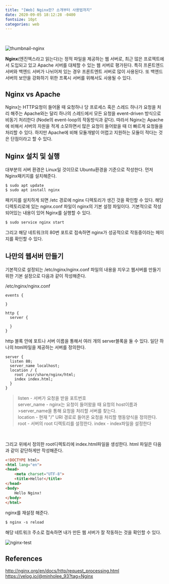 ```yaml
---
title: "[Web] Nginx란? 소개부터 사용법까지"
date: 2020-09-05 18:12:28 -0400
fontsize: 10pt
categories: web
---
```

<br>

![thumbnail-nginx](https://user-images.githubusercontent.com/50684454/92326273-e1f0da80-f08b-11ea-82d3-528bdfd1d622.png)  

**Nginx**(엔진엑스라고 읽는다)는 정적 파일을 제공하는 웹 서버로, 최근 많은 프로젝트에서 도입되고 있고 Apache 서버를 대체할 수 있는 웹 서버로 평가된다. 특히 프론트엔드 서버와 백엔드 서버가 나뉘어져 있는 경우 프론트엔트 서버로 많이 사용된다. 또 백엔드 서버의 보안을 강화하기 위한 프록시 서버를 위해서도 사용될 수 있다.

## Nginx vs Apache

Nginx는 HTTP요청이 들어올 때 요청하나 당 프로세스 혹은 스레드 하나가 요청을 처리 해주는 Apache와는 달리 하나의 스레드에서 모든 요청을 event-driven 방식으로 비동기 처리한다 (Node의 event-loop의 작동방식과 같다). 따라서 Nginx는 Apache에 비해서 서버의 자원을 적게 소모하면서 많은 요청이 들어왔을 때 더 빠르게 요청들을 처리할 수 있다. 하지만 Apache에 비해 모듈개발이 어렵고 지원하는 모듈이 적다는 것은 단점이라고 할 수 있다.  

## Nginx 설치 및 실행

대부분의 서버 환경은 Linux일 것이므로 Ubuntu환경을 기준으로 작성한다. 먼저 Nginx패키지를 설치해준다.
~~~
$ sudo apt update
$ sudo apt install nginx
~~~

패키지를 설치하게 되면 /etc 경로에 nginx 디렉토리가 생긴 것을 확인할 수 있다. 해당 디렉토리로에 있는 nginx.conf 파일이 nginx의 기본 설정 파일이다. 기본적으로 작성되어있는 내용이 있어 Nginx를 실행할 수 있다.
~~~
$ sudo service nginx start
~~~
그리고 해당 네트워크의 80번 포트로 접속하면 nginx가 성공적으로 작동중이라는 페이지를 확인할 수 있다.

## 나만의 웹서버 만들기  

기본적으로 설정되는 /etc/nginx/nginx.conf 파일의 내용을 지우고 웹서버를 만들기 위한 기본 설정으로 다음과 같이 작성해준다.  

/etc/nginx/nginx.conf
~~~
events {

}

http {
  server {

  }
}
~~~

http 블록 안에 포트나 서버 이름을 통해서 여러 개의 server블록을 둘 수 있다. 일단 하나의 html파일을 제공하는 서버를 정의한다.  
~~~
server {
  listen 80;
  server_name localhost;
  location / {
    root /usr/share/nginx/html;
    index index.html;
  }
}
~~~

>listen - 서버가 요청을 받을 포트번호  
>server_name - nginx는 요청이 들어왔을 때 요청의 host이름과 >server_name을 통해 요청을 처리할 서버를 찾는다.  
>location - 현재 "/" URI 경로로 들어온 요청을 처리할 행동양식을 정의한다.  
>root - 서버의 root 디렉토리를 설정한다.
>index - index파일을 설정한다  

<br>

그리고 위에서 정의한 root디렉토리에 index.html파일을 생성한다. html 파일은 다음과 같이 같단하게만 작성해준다.  

~~~html
<!DOCTYPE html>
<html lang="en">
<head>
    <meta charset="UTF-8">
    <title>Hello!</title>
</head>
<body>
    Hello Nginx!
</body>
</html>
~~~

nginx를 재설정 해준다.

~~~
$ nginx -s reload
~~~

해당 네트워크 주소로 접속하면 내가 만든 웹 서버가 잘 작동하는 것을 확인할 수 있다.

![nginx-test](https://user-images.githubusercontent.com/50684454/92326213-7a3a8f80-f08b-11ea-85a3-744aea8c5411.png)  

## References

<http://nginx.org/en/docs/http/request_processing.html>  
<https://velog.io/@minholee_93?tag=Nginx>  

